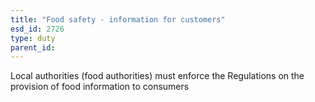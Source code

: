 ```yaml
---
title: "Food safety - information for customers"
esd_id: 2726
type: duty
parent_id:  
---
```


Local authorities (food authorities) must enforce the Regulations on the provision of food information to consumers

